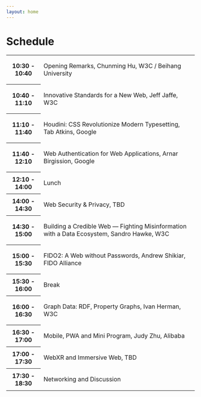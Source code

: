 ```yaml
---
layout: home
---
```


# Schedule

<table class="zebra">
    <tr>
        <th>10:30 - 10:40</th>
        <td>
            <p class="session-title">Opening Remarks, Chunming Hu, W3C / Beihang University</p>
        </td>
    </tr>
    <tr>
        <th>10:40 - 11:10</th>
        <td>
            <p class="session-title">Innovative Standards for a New Web, Jeff Jaffe, W3C</p>
        </td>
    </tr>
    <tr>
        <th>11:10 - 11:40</th>
        <td>
            <p class="session-title">Houdini: CSS Revolutionize Modern Typesetting, Tab Atkins, Google</p>
        </td>
    </tr>
    <tr>
        <th>11:40 - 12:10</th>
        <td>
            <p class="session-title">Web Authentication for Web Applications, Arnar Birgission, Google</p>
        </td>
    </tr>
    <tr>
        <th>12:10 - 14:00</th>
        <td>
            <p class="session-title">Lunch</p>
        </td>
    </tr>
    <tr>
        <th>14:00 - 14:30</th>
        <td>
            <p class="session-title">Web Security & Privacy, TBD</p>
        </td>
    </tr>
    <tr>
        <th>14:30 - 15:00</th>
        <td>
            <p class="session-title">Building a Credible Web — Fighting Misinformation with a Data Ecosystem, Sandro Hawke, W3C</p>
        </td>
    </tr>
    <tr>
        <th>15:00 - 15:30</th>
        <td>
            <p class="session-title">FIDO2: A Web without Passwords, Andrew Shikiar, FIDO Alliance</p>
        </td>
    </tr>
    <tr>
        <th>15:30 - 16:00</th>
        <td>
            <p class="session-title">Break</p>
        </td>
    </tr>
    <tr>
        <th>16:00 - 16:30</th>
        <td>
            <p class="session-title">Graph Data: RDF, Property Graphs, Ivan Herman, W3C</p>
        </td>
    </tr>
    <tr>
        <th>16:30 - 17:00</th>
        <td>
            <p class="session-title">Mobile, PWA and Mini Program, Judy Zhu, Alibaba</p>
        </td>
    </tr>
    <tr>
        <th>17:00 - 17:30</th>
        <td>
            <p class="session-title">WebXR and Immersive Web, TBD</p>
        </td>
    </tr>
    <tr>
        <th>17:30 - 18:30</th>
        <td>
            <p class="session-title">Networking and Discussion</p>
        </td>
    </tr>
    </table>

